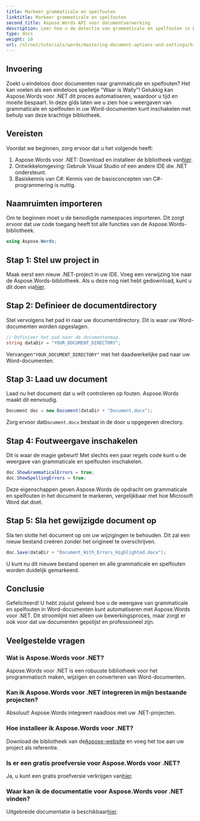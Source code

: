 ```yaml
---
title: Markeer grammaticale en spelfouten
linktitle: Markeer grammaticale en spelfouten
second_title: Aspose.Words API voor documentverwerking
description: Leer hoe u de detectie van grammaticale en spelfouten in Word-documenten kunt automatiseren met Aspose.Words voor .NET. Deze stapsgewijze handleiding.
type: docs
weight: 10
url: /nl/net/tutorials/words/mastering-document-options-and-settings/highlight-grammatical-and-spelling-errors/
---
```

## Invoering

Zoekt u eindeloos door documenten naar grammaticale en spelfouten? Het kan voelen als een eindeloos spelletje "Waar is Wally"! Gelukkig kan Aspose.Words voor .NET dit proces automatiseren, waardoor u tijd en moeite bespaart. In deze gids laten we u zien hoe u weergaven van grammaticale en spelfouten in uw Word-documenten kunt inschakelen met behulp van deze krachtige bibliotheek.

## Vereisten

Voordat we beginnen, zorg ervoor dat u het volgende heeft:

1.  Aspose.Words voor .NET: Download en installeer de bibliotheek van[hier](https://releases.aspose.com/words/net/).
2. Ontwikkelomgeving: Gebruik Visual Studio of een andere IDE die .NET ondersteunt.
3. Basiskennis van C#: Kennis van de basisconcepten van C#-programmering is nuttig.

## Naamruimten importeren

Om te beginnen moet u de benodigde namespaces importeren. Dit zorgt ervoor dat uw code toegang heeft tot alle functies van de Aspose.Words-bibliotheek.

```csharp
using Aspose.Words;
```

## Stap 1: Stel uw project in

 Maak eerst een nieuw .NET-project in uw IDE. Voeg een verwijzing toe naar de Aspose.Words-bibliotheek. Als u deze nog niet hebt gedownload, kunt u dit doen via[hier](https://releases.aspose.com/words/net/).

## Stap 2: Definieer de documentdirectory

Stel vervolgens het pad in naar uw documentdirectory. Dit is waar uw Word-documenten worden opgeslagen.

```csharp
// Definieer het pad naar de documentenmap.
string dataDir = "YOUR_DOCUMENT_DIRECTORY";
```

 Vervangen`"YOUR_DOCUMENT_DIRECTORY"` met het daadwerkelijke pad naar uw Word-documenten.

## Stap 3: Laad uw document

Laad nu het document dat u wilt controleren op fouten. Aspose.Words maakt dit eenvoudig.

```csharp
Document doc = new Document(dataDir + "Document.docx");
```

 Zorg ervoor dat`Document.docx` bestaat in de door u opgegeven directory.

## Stap 4: Foutweergave inschakelen

Dit is waar de magie gebeurt! Met slechts een paar regels code kunt u de weergave van grammaticale en spelfouten inschakelen.

```csharp
doc.ShowGrammaticalErrors = true;
doc.ShowSpellingErrors = true;
```

Deze eigenschappen geven Aspose.Words de opdracht om grammaticale en spelfouten in het document te markeren, vergelijkbaar met hoe Microsoft Word dat doet.

## Stap 5: Sla het gewijzigde document op

Sla ten slotte het document op om uw wijzigingen te behouden. Dit zal een nieuw bestand creëren zonder het origineel te overschrijven.

```csharp
doc.Save(dataDir + "Document_With_Errors_Highlighted.docx");
```

U kunt nu dit nieuwe bestand openen en alle grammaticale en spelfouten worden duidelijk gemarkeerd.

## Conclusie

Gefeliciteerd! U hebt zojuist geleerd hoe u de weergave van grammaticale en spelfouten in Word-documenten kunt automatiseren met Aspose.Words voor .NET. Dit stroomlijnt niet alleen uw bewerkingsproces, maar zorgt er ook voor dat uw documenten gepolijst en professioneel zijn.

## Veelgestelde vragen

### Wat is Aspose.Words voor .NET?
Aspose.Words voor .NET is een robuuste bibliotheek voor het programmatisch maken, wijzigen en converteren van Word-documenten.

### Kan ik Aspose.Words voor .NET integreren in mijn bestaande projecten?
Absoluut! Aspose.Words integreert naadloos met uw .NET-projecten.

### Hoe installeer ik Aspose.Words voor .NET?
 Download de bibliotheek van de[Aspose-website](https://releases.aspose.com/words/net/) en voeg het toe aan uw project als referentie.

### Is er een gratis proefversie voor Aspose.Words voor .NET?
 Ja, u kunt een gratis proefversie verkrijgen van[hier](https://releases.aspose.com/).

### Waar kan ik de documentatie voor Aspose.Words voor .NET vinden?
 Uitgebreide documentatie is beschikbaar[hier](https://reference.aspose.com/words/net/).